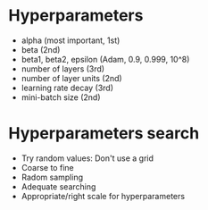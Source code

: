 # Hyperparameters

- alpha (most important, 1st)
- beta (2nd)
- beta1, beta2, epsilon (Adam, 0.9, 0.999, 10^8)
- number of layers (3rd)
- number of layer units (2nd)
- learning rate decay (3rd)
- mini-batch size (2nd)


# Hyperparameters search

- Try random values: Don't use a grid
- Coarse to fine
- Radom sampling
- Adequate searching
- Appropriate/right scale for hyperparameters

#  
